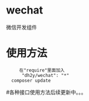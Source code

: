# wechat
微信开发组件
# 使用方法

		 在"require"里面加入
		  "dh2y/wechat": "*"
      composer update
		
#各种接口使用方法后续更新中。。。

